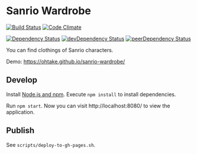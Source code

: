 # Sanrio Wardrobe

[![Build Status](https://travis-ci.org/ohtake/sanrio-wardrobe.svg?branch=master)](https://travis-ci.org/ohtake/sanrio-wardrobe)
[![Code Climate](https://codeclimate.com/github/ohtake/sanrio-wardrobe/badges/gpa.svg)](https://codeclimate.com/github/ohtake/sanrio-wardrobe)

[![Dependency Status](https://david-dm.org/ohtake/sanrio-wardrobe.svg)](https://david-dm.org/ohtake/sanrio-wardrobe)
[![devDependency Status](https://david-dm.org/ohtake/sanrio-wardrobe/dev-status.svg)](https://david-dm.org/ohtake/sanrio-wardrobe#info=devDependencies)
[![peerDependency Status](https://david-dm.org/ohtake/sanrio-wardrobe/peer-status.svg)](https://david-dm.org/ohtake/sanrio-wardrobe#info=peerDependencies)

You can find clothings of Sanrio characters.

Demo: <https://ohtake.github.io/sanrio-wardrobe/>

## Develop

Install [Node.js and npm](https://nodejs.org/en/download/). Execute `npm install` to install dependencies.

Run `npm start`. Now you can visit http://localhost:8080/ to view the application.

## Publish

See `scripts/deploy-to-gh-pages.sh`.
